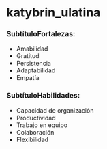 # katybrin_ulatina

### SubtítuloFortalezas:
- Amabilidad 
- Gratitud 
- Persistencia 
- Adaptabilidad 
- Empatía

### SubtítuloHabilidades:
- Capacidad de organización 
- Productividad 
- Trabajo en equipo
- Colaboración 
- Flexibilidad
